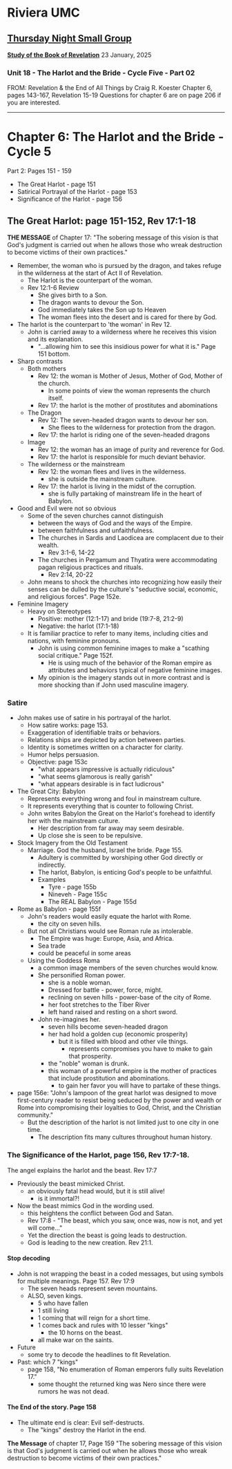 # Riviera UMC
## [Thursday Night Small Group](/README.md)
**[Study of the Book of Revelation](/Revelation/README.md)**
23 January, 2025

### Unit 18 - The Harlot and the Bride - Cycle Five - Part 02
FROM: Revelation & the End of All Things by Craig R. Koester
Chapter 6, pages 143-167,  Revelation 15-19
Questions for chapter 6 are on page 206 if you are interested.

---
# Chapter 6: The Harlot and the Bride - Cycle 5

Part 2: Pages 151 - 159
- The Great Harlot - page 151
- Satirical Portrayal of the Harlot - page 153
- Significance of the Harlot - page 156

## The Great Harlot: page 151-152, Rev 17:1-18

**THE MESSAGE** of Chapter 17:
"The sobering message of this vision is that God's judgment is carried out when he allows those who wreak destruction to become victims of their own practices."

- Remember, the woman who is pursued by the dragon, and takes refuge in the wilderness at the start of Act II of Revelation.
  - The Harlot is the counterpart of the woman.
  - Rev 12:1-6 Review
    - She gives birth to a Son.
    - The dragon wants to devour the Son.
    - God immediately takes the Son up to Heaven
    - The woman flees into the desert and is cared for there by God.
- The harlot is the counterpart to 'the woman' in Rev 12.
  - John is carried away to a wilderness where he receives this vision and its explanation.
    - "...allowing him to see this insidious power for what it is." Page 151 bottom.
- Sharp contrasts
  - Both mothers
    - Rev 12: the woman is Mother of Jesus, Mother of God, Mother of the church.
      - In some points of view the woman represents the church itself.
    - Rev 17: the harlot is the mother of prostitutes and abominations
  - The Dragon
    - Rev 12: The seven-headed dragon wants to devour her son.
      - She flees to the wilderness for protection from the dragon.
    - Rev 17: the harlot is riding one of the seven-headed dragons
  - Image
    - Rev 12: the woman has an image of purity and reverence for God.
    - Rev 17: the harlot is responsible for much deviant behavior.
  - The wilderness or the mainstream
    - Rev 12: the woman flees and lives in the wilderness.
      - she is outside the mainstream culture.
    - Rev 17: the harlot is living in the midst of the corruption.
      - she is fully partaking of mainstream life in the heart of Babylon.
- Good and Evil were not so obvious
  - Some of the seven churches cannot distinguish
    - between the ways of God and the ways of the Empire.
    - between faithfulness and unfaithfulness.
    - The churches in Sardis and Laodicea are complacent due to their wealth.
      - Rev 3:1-6, 14-22
    - The churches in Pergamum and Thyatira were accommodating pagan religious practices and rituals.
      - Rev 2:14, 20-22
  - John means to shock the churches into recognizing how easily their senses can be dulled by the culture's "seductive social, economic, and religious forces". Page 152e.
- Feminine Imagery
  - Heavy on Stereotypes
    - Positive: mother (12:1-17) and bride (19:7-8, 21:2-9)
    - Negative: the harlot (17:1-18)
  - It is familiar practice to refer to many items, including cities and nations, with feminine pronouns.
    - John is using common feminine images to make a "scathing social critique." Page 152f.
      - He is using much of the behavior of the Roman empire as attributes and behaviors typical of negative feminine images.
    - My opinion is the imagery stands out in more contrast and is more shocking than if John used masculine imagery.

### Satire
- John makes use of satire in his portrayal of the harlot.
  - How satire works: page 153.
  - Exaggeration of identifiable traits or behaviors.
  - Relations ships are depicted by action between parties.
  - Identity is sometimes written on a character for clarity.
  - Humor helps persuasion.
  - Objective: page 153c
    - "what appears impressive is actually ridiculous"
    - "what seems glamorous is really garish"
    - "what appears desirable is in fact ludicrous"
- The Great City: Babylon
  - Represents everything wrong and foul in mainstream culture.
  - It represents everything that is counter to following Christ.
  - John writes Babylon the Great on the Harlot's forehead to identify her with the mainstream culture.
    - Her description from far away may seem desirable.
    - Up close she is seen to be repulsive.
- Stock Imagery from the Old Testament
  - Marriage. God the husband, Israel the bride. Page 155.
    - Adultery is committed by worshiping other God directly or indirectly.
    - The harlot, Babylon, is enticing God's people to be unfaithful.
    - Examples
      - Tyre - page 155b
      - Nineveh - Page 155c
      - The REAL Babylon - Page 155d
- Rome as Babylon - page 155f
  - John's readers would easily equate the harlot with Rome.
    - the city on seven hills.
  - But not all Christians would see Roman rule as intolerable.
    - The Empire was huge: Europe, Asia, and Africa.
    - Sea trade
    - could be peaceful in some areas
  - Using the Goddess Roma
    - a common image members of the seven churches would know.
    - She personified Roman power.
      - she is a noble woman.
      - Dressed for battle - power, force, might.
      - reclining on seven hills - power-base of the city of Rome.
      - her foot stretches to the Tiber River
      - left hand raised and resting on a short sword.
    - John re-imagines her.
      - seven hills become seven-headed dragon
      - her had hold a golden cup (economic prosperity)
        - but it is filled with blood and other vile things.
          - represents compromises you have to make to gain that prosperity.
      - the "noble" woman is drunk.
      - this woman of a powerful empire is the mother of practices that include prostitution and abominations.
        - to gain her favor you will have to partake of these things.
- page 156e: "John's lampoon of the great harlot was designed to move first-century reader to resist being seduced by the power and wealth or Rome into compromising their loyalties to God, Christ, and the Christian community."
  - But the description of the harlot is not limited just to one city in one time.
    - The description fits many cultures throughout human history.

### The Significance of the Harlot, page 156, Rev 17:7-18.
The angel explains the harlot and the beast. Rev 17:7
- Previously the beast mimicked Christ.
  - an obviously fatal head would, but it is still alive!
    - is it immortal?!
- Now the beast mimics God in the wording used.
  - this heightens the conflict between God and Satan.
  - Rev 17:8 - "The beast, which you saw, once was, now is not, and yet will come..."
  - Yet the direction the beast is going leads to destruction.
  - God is leading to the new creation. Rev 21:1.

#### Stop decoding
- John is not wrapping the beast in a coded messages, but using symbols for multiple meanings. Page 157.  Rev 17:9 
  - The seven heads represent seven mountains.  
  - ALSO, seven kings.
    - 5 who have fallen
    - 1 still living
    - 1 coming that will reign for a short time.
    - 1 comes back and rules with 10 lesser "kings"
      - the 10 horns on the beast.
    - all make war on the saints.
- Future
  - some try to decode the headlines to fit Revelation.
- Past: which 7 "kings"
  - page 158, "No enumeration of Roman emperors fully suits Revelation 17."
    - some thought the returned king was Nero since there were rumors he was not dead.

#### The End of the story.  Page 158
- The ultimate end is clear: Evil self-destructs.
  - The "kings" destroy the Harlot in the end.

**The Message** of chapter 17, Page 159
"The sobering message of this vision is that God's judgment is carried out when he allows those who wreak destruction to become victims of their own practices."

